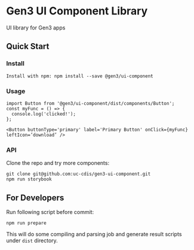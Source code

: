 # Gen3 UI Component Library

UI library for Gen3 apps

## Quick Start
### Install 
```
Install with npm: npm install --save @gen3/ui-component
```
### Usage
```
import Button from '@gen3/ui-component/dist/components/Button';
const myFunc = () => {
  console.log('clicked!');
};

<Button buttonType='primary' label='Primary Button' onClick={myFunc} leftIcon=’download’ />
```

### API
Clone the repo and try more components: 
```
git clone git@github.com:uc-cdis/gen3-ui-component.git
npm run storybook
```

## For Developers
Run following script before commit: 
```
npm run prepare
```
This will do some compiling and parsing job and generate result scripts under `dist` directory. 
